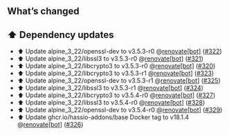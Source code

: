 ## What’s changed

## ⬆️ Dependency updates

- ⬆️ Update alpine_3_22/openssl-dev to v3.5.3-r0 @[renovate[bot]](https://github.com/apps/renovate) ([#322](https://github.com/hassio-addons/addon-spotify-connect/pull/322))
- ⬆️ Update alpine_3_22/libssl3 to v3.5.3-r0 @[renovate[bot]](https://github.com/apps/renovate) ([#321](https://github.com/hassio-addons/addon-spotify-connect/pull/321))
- ⬆️ Update alpine_3_22/libcrypto3 to v3.5.3-r0 @[renovate[bot]](https://github.com/apps/renovate) ([#320](https://github.com/hassio-addons/addon-spotify-connect/pull/320))
- ⬆️ Update alpine_3_22/libcrypto3 to v3.5.3-r1 @[renovate[bot]](https://github.com/apps/renovate) ([#323](https://github.com/hassio-addons/addon-spotify-connect/pull/323))
- ⬆️ Update alpine_3_22/openssl-dev to v3.5.3-r1 @[renovate[bot]](https://github.com/apps/renovate) ([#325](https://github.com/hassio-addons/addon-spotify-connect/pull/325))
- ⬆️ Update alpine_3_22/libssl3 to v3.5.3-r1 @[renovate[bot]](https://github.com/apps/renovate) ([#324](https://github.com/hassio-addons/addon-spotify-connect/pull/324))
- ⬆️ Update alpine_3_22/libcrypto3 to v3.5.4-r0 @[renovate[bot]](https://github.com/apps/renovate) ([#327](https://github.com/hassio-addons/addon-spotify-connect/pull/327))
- ⬆️ Update alpine_3_22/libssl3 to v3.5.4-r0 @[renovate[bot]](https://github.com/apps/renovate) ([#328](https://github.com/hassio-addons/addon-spotify-connect/pull/328))
- ⬆️ Update alpine_3_22/openssl-dev to v3.5.4-r0 @[renovate[bot]](https://github.com/apps/renovate) ([#329](https://github.com/hassio-addons/addon-spotify-connect/pull/329))
- ⬆️ Update ghcr.io/hassio-addons/base Docker tag to v18.1.4 @[renovate[bot]](https://github.com/apps/renovate) ([#326](https://github.com/hassio-addons/addon-spotify-connect/pull/326))
